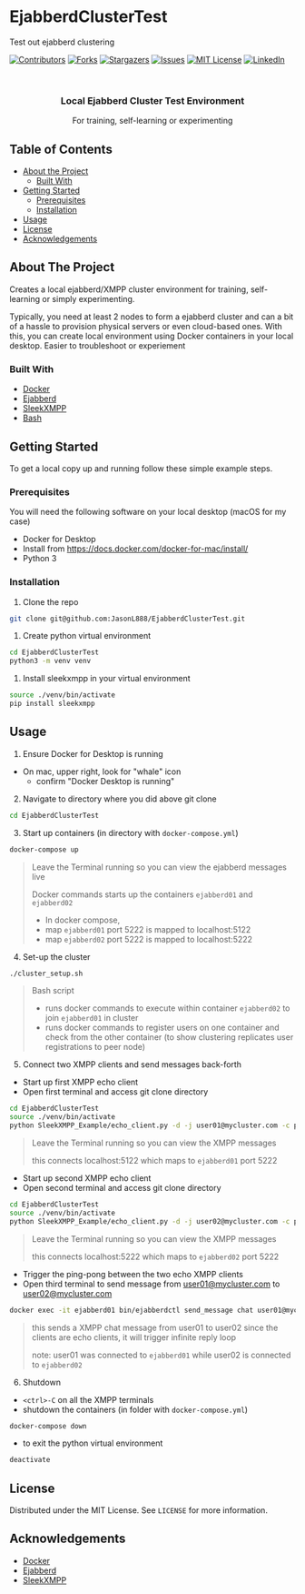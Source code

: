 # EjabberdClusterTest
Test out ejabberd clustering


[![Contributors][contributors-shield]][contributors-url]
[![Forks][forks-shield]][forks-url]
[![Stargazers][stars-shield]][stars-url]
[![Issues][issues-shield]][issues-url]
[![MIT License][license-shield]][license-url]
[![LinkedIn][linkedin-shield]][linkedin-url]



<!-- PROJECT LOGO -->
<br />
<p align="center">
  <h3 align="center">Local Ejabberd Cluster Test Environment</h3>
  <p align="center">
    For training, self-learning or experimenting
  </p>
</p>



<!-- TABLE OF CONTENTS -->
## Table of Contents

* [About the Project](#about-the-project)
  * [Built With](#built-with)
* [Getting Started](#getting-started)
  * [Prerequisites](#prerequisites)
  * [Installation](#installation)
* [Usage](#usage)
* [License](#license)
* [Acknowledgements](#acknowledgements)



<!-- ABOUT THE PROJECT -->
## About The Project

Creates a local ejabberd/XMPP cluster environment for training, self-learning or simply experimenting.

Typically, you need at least 2 nodes to form a ejabberd cluster and can a bit of a hassle to provision physical servers or even cloud-based ones. With this, you can create local environment using Docker containers in your local desktop. Easier to troubleshoot or experiement


### Built With
* [Docker](https://www.docker.com)
* [Ejabberd](https://docs.ejabberd.im/)
* [SleekXMPP](https://sleekxmpp.readthedocs.io/en/latest/)
* [Bash](https://www.gnu.org/software/bash/)


<!-- GETTING STARTED -->
## Getting Started
To get a local copy up and running follow these simple example steps.

### Prerequisites
You will need the following software on your local desktop (macOS for my case)
* Docker for Desktop
 * Install from https://docs.docker.com/docker-for-mac/install/
* Python 3

### Installation

1. Clone the repo
```sh
git clone git@github.com:JasonL888/EjabberdClusterTest.git
```
1. Create python virtual environment
```sh
cd EjabberdClusterTest
python3 -m venv venv
```
1. Install sleekxmpp in your virtual environment
```sh
source ./venv/bin/activate
pip install sleekxmpp
```



<!-- USAGE EXAMPLES -->
## Usage

1. Ensure Docker for Desktop is running
* On mac, upper right, look for "whale" icon
  * confirm "Docker Desktop is running"
2. Navigate to directory where you did above git clone
```sh
cd EjabberdClusterTest
```
3. Start up containers (in directory with `docker-compose.yml`)
```sh
docker-compose up
```
> Leave the Terminal running so you can view the ejabberd messages live
>
> Docker commands starts up the containers `ejabberd01` and `ejabberd02`
> * In docker compose,
>  * map `ejabberd01` port 5222 is mapped to localhost:5122
>  * map `ejabberd02` port 5222 is mapped to localhost:5222

4. Set-up the cluster
```sh
./cluster_setup.sh
```
> Bash script
> * runs docker commands to execute within container `ejabberd02` to join `ejabberd01` in cluster
> * runs docker commands to register users on one container and check from the other container (to show clustering replicates user registrations to peer node)

5. Connect two XMPP clients and send messages back-forth
* Start up first XMPP echo client
 * Open first terminal and access git clone directory
```sh
cd EjabberdClusterTest
source ./venv/bin/activate
python SleekXMPP_Example/echo_client.py -d -j user01@mycluster.com -c password -H localhost -p 5122
```
> Leave the Terminal running so you can view the XMPP messages
>
> this connects localhost:5122 which maps to `ejabberd01` port 5222

* Start up second XMPP echo client
 * Open second terminal and access git clone directory
 ```sh
 cd EjabberdClusterTest
 source ./venv/bin/activate
 python SleekXMPP_Example/echo_client.py -d -j user02@mycluster.com -c password -H localhost -p 5222
 ```
 > Leave the Terminal running so you can view the XMPP messages
 >
 > this connects localhost:5222 which maps to `ejabberd02` port 5222

* Trigger the ping-pong between the two echo XMPP clients
 * Open third terminal to send message from user01@mycluster.com to user02@mycluster.com
 ```sh
 docker exec -it ejabberd01 bin/ejabberdctl send_message chat user01@mycluster.com user02@mycluster.com "long title ..." "long body ..."
 ```
 > this sends a XMPP chat message from user01 to user02
 > since the clients are echo clients, it will trigger infinite reply loop
 >
 > note: user01 was connected to `ejabberd01` while user02 is connected to `ejabberd02`

6. Shutdown
* `<ctrl>-C` on all the XMPP terminals
* shutdown the containers (in folder with `docker-compose.yml`)
```sh
docker-compose down
```
* to exit the python virtual environment
```sh
deactivate
```

<!-- LICENSE -->
## License

Distributed under the MIT License. See `LICENSE` for more information.


<!-- ACKNOWLEDGEMENTS -->
## Acknowledgements
* [Docker](https://www.docker.com)
* [Ejabberd](https://docs.ejabberd.im/)
* [SleekXMPP](https://sleekxmpp.readthedocs.io/en/latest/)




<!-- MARKDOWN LINKS & IMAGES -->
<!-- https://www.markdownguide.org/basic-syntax/#reference-style-links -->
[contributors-shield]: https://img.shields.io/github/contributors/othneildrew/Best-README-Template.svg?style=flat-square
[contributors-url]: https://github.com/othneildrew/Best-README-Template/graphs/contributors
[forks-shield]: https://img.shields.io/github/forks/othneildrew/Best-README-Template.svg?style=flat-square
[forks-url]: https://github.com/othneildrew/Best-README-Template/network/members
[stars-shield]: https://img.shields.io/github/stars/othneildrew/Best-README-Template.svg?style=flat-square
[stars-url]: https://github.com/othneildrew/Best-README-Template/stargazers
[issues-shield]: https://img.shields.io/github/issues/othneildrew/Best-README-Template.svg?style=flat-square
[issues-url]: https://github.com/othneildrew/Best-README-Template/issues
[license-shield]: https://img.shields.io/github/license/othneildrew/Best-README-Template.svg?style=flat-square
[license-url]: https://github.com/othneildrew/Best-README-Template/blob/master/LICENSE.txt
[linkedin-shield]: https://img.shields.io/badge/-LinkedIn-black.svg?style=flat-square&logo=linkedin&colorB=555
[linkedin-url]: https://linkedin.com/in/othneildrew
[product-screenshot]: images/screenshot.png
